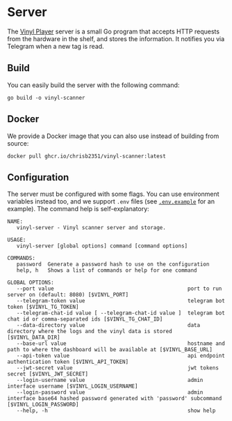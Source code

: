 # Server

The [Vinyl Player](../) server is a small Go program that accepts HTTP requests from the hardware in the shelf, and stores the information. It notifies you via Telegram when a new tag is read.

## Build

You can easily build the server with the following command:

```shell
go build -o vinyl-scanner
```

## Docker

We provide a Docker image that you can also use instead of building from source:

```shell
docker pull ghcr.io/chrisb2351/vinyl-scanner:latest
```

## Configuration

The server must be configured with some flags. You can use environment variables instead too, and we support `.env` files (see [`.env.example`](./.env.example) for an example). The command help is self-explanatory:

```
NAME:
   vinyl-server - Vinyl scanner server and storage.

USAGE:
   vinyl-server [global options] command [command options]

COMMANDS:
   password  Generate a password hash to use on the configuration
   help, h   Shows a list of commands or help for one command

GLOBAL OPTIONS:
   --port value                                           port to run server on (default: 8080) [$VINYL_PORT]
   --telegram-token value                                 telegram bot token [$VINYL_TG_TOKEN]
   --telegram-chat-id value [ --telegram-chat-id value ]  telegram bot chat id or comma-separated ids [$VINYL_TG_CHAT_ID]
   --data-directory value                                 data directory where the logs and the vinyl data is stored [$VINYL_DATA_DIR]
   --base-url value                                       hostname and path to where the dashboard will be available at [$VINYL_BASE_URL]
   --api-token value                                      api endpoint authentication token [$VINYL_API_TOKEN]
   --jwt-secret value                                     jwt tokens secret [$VINYL_JWT_SECRET]
   --login-username value                                 admin interface username [$VINYL_LOGIN_USERNAME]
   --login-password value                                 admin interface base64 hashed password generated with 'password' subcommand [$VINYL_LOGIN_PASSWORD]
   --help, -h                                             show help
```
